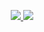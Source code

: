 

<!---
Shohruh04/Shohruh04 is a ✨ special ✨ repository because its `README.md` (this file) appears on your GitHub profile.
You can click the Preview link to take a look at your changes.
--->
<p align="center"><a href="https://github.com/anuraghazra/github-readme-stats">
  <img src="https://github-readme-stats.vercel.app/api?username=Shohruh04&show_icons=true&theme=dark#gh-dark-mode-only" />
  <img src="https://github-readme-stats.vercel.app/api/top-langs?username=Nurmakhammatov&langs_count=4&count_private=true&theme=merko" />
</a></p>
